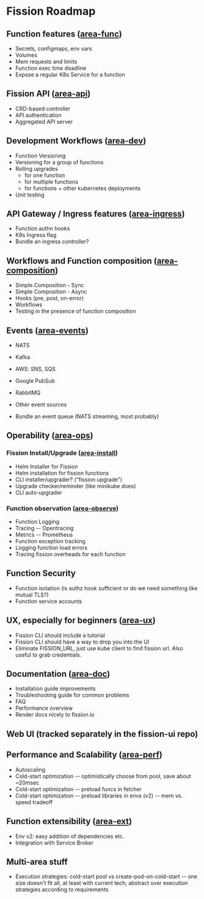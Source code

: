 # Fission Roadmap

## Function features ([area-func](https://github.com/fission/fission/labels/area-func))

- Secrets, configmaps, env vars
- Volumes
- Mem requests and limits
- Function exec time deadline
- Expose a regular K8s Service for a function

## Fission API ([area-api](https://github.com/fission/fission/labels/area-api))

- CRD-based controller
- API authentication
- Aggregated API server

## Development Workflows ([area-dev](https://github.com/fission/fission/labels/area-dev))

- Function Versioning
- Versioning for a group of functions
- Rolling upgrades
  - for one function
  - for multiple functions
  - for functions + other kubernetes deployments
- Unit testing

## API Gateway / Ingress features ([area-ingress](https://github.com/fission/fission/labels/area-ingress))

- Function authn hooks
- K8s Ingress flag
- Bundle an ingress controller?

## Workflows and Function composition ([area-composition](https://github.com/fission/fission/labels/area-composition))

- Simple Composition - Sync
- Simple Composition - Async
- Hooks (pre, post, on-error)
- Workflows
- Testing in the presence of function composition

## Events ([area-events](https://github.com/fission/fission/labels/area-events))

- NATS
- Kafka
- AWS: SNS, SQS
- Google PubSub
- RabbitMQ
- Other event sources

- Bundle an event queue (NATS streaming, most probably)

## Operability ([area-ops](https://github.com/fission/fission/labels/area-ops))

### Fission Install/Upgrade ([area-install](https://github.com/fission/fission/labels/area-install))

- Helm Installer for Fission
- Helm installation for fission functions
- CLI installer/upgrader? ("fission upgrade")
- Upgrade checker/reminder (like minikube does)
- CLI auto-upgrader

### Function observation ([area-observe](https://github.com/fission/fission/labels/area-observe))

- Function Logging
- Tracing -- Opentracing
- Metrics -- Prometheus
- Function exception tracking
- Logging function load errors
- Tracing fission overheads for each function

## Function Security

- Function isolation (is authz hook sufficient or do we need something like mutual TLS?)
- Function service accounts

## UX, especially for beginners ([area-ux](https://github.com/fission/fission/labels/area-ux))

- Fission CLI should include a tutorial
- Fission CLI should have a way to drop you into the UI
- Eliminate FISSION_URL, just use kube client to find fission url. Also useful to grab credentials.

## Documentation ([area-doc](https://github.com/fission/fission/labels/area-doc))

- Installation guide improvements
- Troubleshooting guide for common problems
- FAQ
- Performance overview
- Render docs nicely to fission.io

## Web UI (tracked separately in the fission-ui repo)

## Performance and Scalability ([area-perf](https://github.com/fission/fission/labels/area-perf))

- Autoscaling
- Cold-start optimization -- optimistically choose from pool, save about ~20msec
- Cold-start optimization -- preload funcs in fetcher
- Cold-start optimization -- preload libraries in envs (v2) -- mem vs. speed tradeoff

## Function extensibility ([area-ext](https://github.com/fission/fission/labels/area-ext))

- Env v2: easy addition of dependencies etc.
- Integration with Service Broker

## Multi-area stuff

- Execution strategies: cold-start pool vs create-pod-on-cold-start -- one size doesn't fit all, at least with current tech; abstract over execution strategies according to requirements
